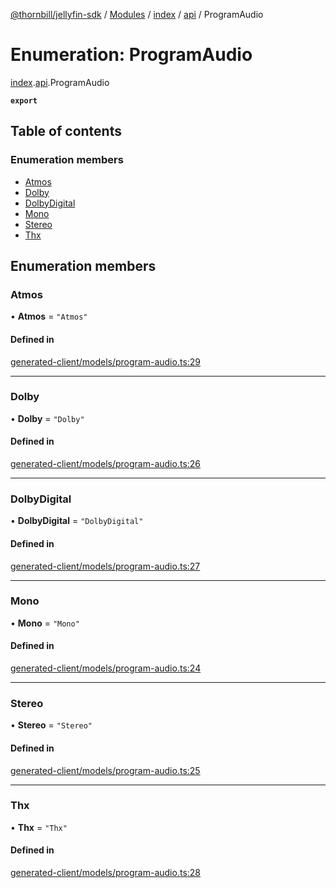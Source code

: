 [@thornbill/jellyfin-sdk](../README.md) / [Modules](../modules.md) / [index](../modules/index.md) / [api](../modules/index.api.md) / ProgramAudio

# Enumeration: ProgramAudio

[index](../modules/index.md).[api](../modules/index.api.md).ProgramAudio

**`export`**

## Table of contents

### Enumeration members

- [Atmos](index.api.ProgramAudio.md#atmos)
- [Dolby](index.api.ProgramAudio.md#dolby)
- [DolbyDigital](index.api.ProgramAudio.md#dolbydigital)
- [Mono](index.api.ProgramAudio.md#mono)
- [Stereo](index.api.ProgramAudio.md#stereo)
- [Thx](index.api.ProgramAudio.md#thx)

## Enumeration members

### Atmos

• **Atmos** = `"Atmos"`

#### Defined in

[generated-client/models/program-audio.ts:29](https://github.com/thornbill/jellyfin-sdk-typescript/blob/eb13db7/src/generated-client/models/program-audio.ts#L29)

___

### Dolby

• **Dolby** = `"Dolby"`

#### Defined in

[generated-client/models/program-audio.ts:26](https://github.com/thornbill/jellyfin-sdk-typescript/blob/eb13db7/src/generated-client/models/program-audio.ts#L26)

___

### DolbyDigital

• **DolbyDigital** = `"DolbyDigital"`

#### Defined in

[generated-client/models/program-audio.ts:27](https://github.com/thornbill/jellyfin-sdk-typescript/blob/eb13db7/src/generated-client/models/program-audio.ts#L27)

___

### Mono

• **Mono** = `"Mono"`

#### Defined in

[generated-client/models/program-audio.ts:24](https://github.com/thornbill/jellyfin-sdk-typescript/blob/eb13db7/src/generated-client/models/program-audio.ts#L24)

___

### Stereo

• **Stereo** = `"Stereo"`

#### Defined in

[generated-client/models/program-audio.ts:25](https://github.com/thornbill/jellyfin-sdk-typescript/blob/eb13db7/src/generated-client/models/program-audio.ts#L25)

___

### Thx

• **Thx** = `"Thx"`

#### Defined in

[generated-client/models/program-audio.ts:28](https://github.com/thornbill/jellyfin-sdk-typescript/blob/eb13db7/src/generated-client/models/program-audio.ts#L28)
